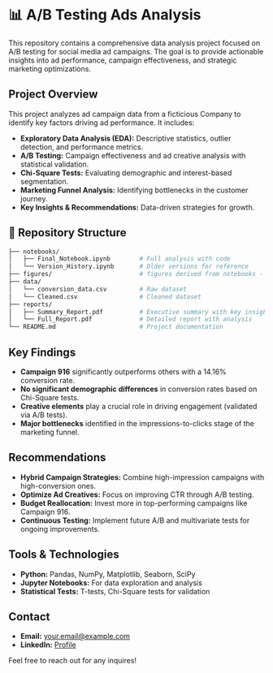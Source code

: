 # 📊 A/B Testing Ads Analysis

This repository contains a comprehensive data analysis project focused on A/B testing for social media ad campaigns. The goal is to provide actionable insights into ad performance, campaign effectiveness, and strategic marketing optimizations.

## Project Overview

This project analyzes ad campaign data from a ficticious Company to identify key factors driving ad performance. It includes:
- **Exploratory Data Analysis (EDA):** Descriptive statistics, outlier detection, and performance metrics.
- **A/B Testing:** Campaign effectiveness and ad creative analysis with statistical validation.
- **Chi-Square Tests:** Evaluating demographic and interest-based segmentation.
- **Marketing Funnel Analysis:** Identifying bottlenecks in the customer journey.
- **Key Insights & Recommendations:** Data-driven strategies for growth.

## 📂 Repository Structure

```bash
├── notebooks/
│   ├── Final_Notebook.ipynb        # Full analysis with code
│   └── Version_History.ipynb       # Older versions for reference
├── figures/                        # figures derived from notebooks - for use in reports
├── data/
│   └── conversion_data.csv         # Raw dataset
│   └── Cleaned.csv                 # Cleaned dataset
├── reports/
│   ├── Summary_Report.pdf          # Executive summary with key insights
│   └── Full_Report.pdf             # Detailed report with analysis
└── README.md                       # Project documentation
```

## Key Findings

- **Campaign 916** significantly outperforms others with a 14.16% conversion rate.
- **No significant demographic differences** in conversion rates based on Chi-Square tests.
- **Creative elements** play a crucial role in driving engagement (validated via A/B tests).
- **Major bottlenecks** identified in the impressions-to-clicks stage of the marketing funnel.

## Recommendations

- **Hybrid Campaign Strategies:** Combine high-impression campaigns with high-conversion ones.
- **Optimize Ad Creatives:** Focus on improving CTR through A/B testing.
- **Budget Reallocation:** Invest more in top-performing campaigns like Campaign 916.
- **Continuous Testing:** Implement future A/B and multivariate tests for ongoing improvements.

## Tools & Technologies

- **Python:** Pandas, NumPy, Matplotlib, Seaborn, SciPy
- **Jupyter Notebooks:** For data exploration and analysis
- **Statistical Tests:** T-tests, Chi-Square tests for validation

## Contact

- **Email:** [your.email@example.com](mailto:colbyrreichenbach@gmail.com)  
- **LinkedIn:** [Profile](https://www.linkedin.com/in/colby-reichenbach)  

Feel free to reach out for any inquires!
